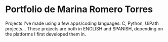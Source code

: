 # Portfolio de Marina Romero Torres
Projects I've made using a few apps/coding languages: C, Python, UiPath projects...
These projects are both in ENGLISH and SPANISH, depending on the platforms I first developed them in.
